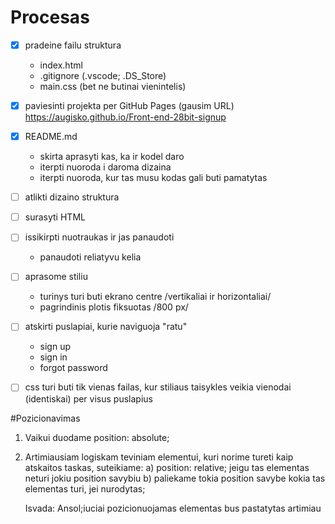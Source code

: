 # Procesas

- [x] pradeine failu struktura
    - index.html
    - .gitignore (.vscode; .DS_Store)
    - main.css (bet ne butinai vienintelis)    
- [x] paviesinti projekta per GitHub Pages (gausim URL)
    https://augisko.github.io/Front-end-28bit-signup
- [x] README.md
    - skirta aprasyti kas, ka ir kodel daro 
    - iterpti nuoroda i daroma dizaina
    - iterpti nuoroda, kur tas musu kodas gali buti pamatytas
- [ ] atlikti dizaino struktura
- [ ] surasyti HTML
- [ ] issikirpti nuotraukas ir jas panaudoti
    - panaudoti reliatyvu kelia
- [ ] aprasome stiliu
    - turinys turi buti ekrano centre /vertikaliai ir horizontaliai/
    - pagrindinis plotis fiksuotas /800 px/
- [ ] atskirti puslapiai, kurie naviguoja "ratu"
    - sign up
    - sign in
    - forgot password
- [ ] css turi buti tik vienas failas, kur stiliaus taisykles veikia vienodai (identiskai) per visus puslapius    


#Pozicionavimas

1. Vaikui duodame position: absolute;
2. Artimiausiam logiskam teviniam elementui, kuri norime tureti kaip atskaitos taskas, suteikiame: 
    a) position: relative; jeigu tas elementas neturi jokiu position savybiu
    b) paliekame tokia position savybe kokia tas elementas turi, jei nurodytas;  

    Isvada:
    Ansol;iuciai pozicionuojamas elementas bus pastatytas artimiau